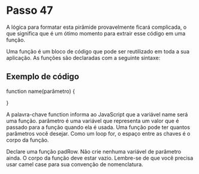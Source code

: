 # Passo 47

A lógica para formatar esta pirâmide provavelmente ficará complicada, o que significa que é um ótimo momento para extrair esse código em uma função.

Uma função é um bloco de código que pode ser reutilizado em toda a sua aplicação. As funções são declaradas com a seguinte sintaxe:

## Exemplo de código

function name(parâmetro) {

}

A palavra-chave function informa ao JavaScript que a variável name será uma função. parâmetro é uma variável que representa um valor que é passado para a função quando ela é usada. Uma função pode ter quantos parâmetros você desejar. Como um loop for, o espaço entre as chaves é o corpo da função.

Declare uma função padRow. Não crie nenhuma variável de parâmetro ainda. O corpo da função deve estar vazio. Lembre-se de que você precisa usar camel case para sua convenção de nomenclatura.